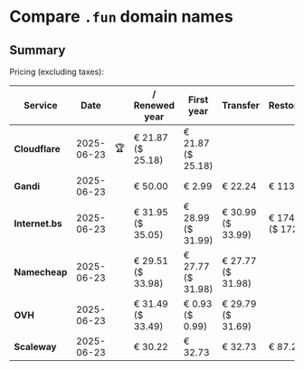 # Compare `.fun` domain names

## Summary

Pricing (excluding taxes):

| Service | Date |  | / Renewed year | First year | Transfer | Restoration |
|--|--|--|--|--|--|--|
| **Cloudflare** | 2025-06-23 | 🏆 | € 21.87<br>($ 25.18) | € 21.87<br>($ 25.18) |  |  |
| **Gandi** | 2025-06-23 |  | € 50.00 | € 2.99 | € 22.24 | € 113.41 |
| **Internet.bs** | 2025-06-23 |  | € 31.95<br>($ 35.05) | € 28.99<br>($ 31.99) | € 30.99<br>($ 33.99) | € 174.39<br>($ 172.09) |
| **Namecheap** | 2025-06-23 |  | € 29.51<br>($ 33.98) | € 27.77<br>($ 31.98) | € 27.77<br>($ 31.98) |  |
| **OVH** | 2025-06-23 |  | € 31.49<br>($ 33.49) | € 0.93<br>($ 0.99) | € 29.79<br>($ 31.69) |  |
| **Scaleway** | 2025-06-23 |  | € 30.22 | € 32.73 | € 32.73 | € 87.26 |
